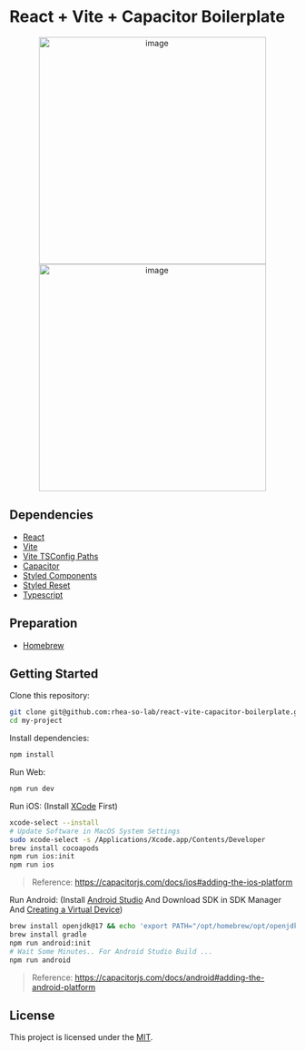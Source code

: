 # React + Vite + Capacitor Boilerplate

<p align="center">
  <img height="400" alt="image" src="https://github.com/rhea-so-lab/react-vite-capacitor-boilerplate/assets/25793226/776cbdce-8ea5-4ec0-b565-d1d4efd68b47">
  <img height="400" alt="image" src="https://github.com/rhea-so-lab/react-vite-capacitor-boilerplate/assets/25793226/d83721e7-7941-48bf-b68a-597c9c608305">
</p>
  
## Dependencies

- [React](https://github.com/facebook/react)
- [Vite](https://github.com/vitejs/vite)
- [Vite TSConfig Paths](https://github.com/aleclarson/vite-tsconfig-paths)
- [Capacitor](https://github.com/ionic-team/capacitor)
- [Styled Components](https://github.com/styled-components/styled-components)
- [Styled Reset](https://github.com/zacanger/styled-reset)
- [Typescript](https://github.com/microsoft/TypeScript)

## Preparation

- [Homebrew](https://brew.sh/)

## Getting Started

Clone this repository:

```sh
git clone git@github.com:rhea-so-lab/react-vite-capacitor-boilerplate.git my-project
cd my-project
```

Install dependencies:

```sh
npm install
```

Run Web:

```sh
npm run dev
```

Run iOS: (Install [XCode](https://developer.apple.com/kr/xcode/) First)

```sh
xcode-select --install
# Update Software in MacOS System Settings
sudo xcode-select -s /Applications/Xcode.app/Contents/Developer
brew install cocoapods
npm run ios:init
npm run ios
```

> Reference: https://capacitorjs.com/docs/ios#adding-the-ios-platform

Run Android: (Install [Android Studio](https://developer.android.com/studio) And Download SDK in SDK Manager And [Creating a Virtual Device](https://developer.android.com/studio/run/managing-avds))

```sh
brew install openjdk@17 && echo 'export PATH="/opt/homebrew/opt/openjdk@17/bin:$PATH"' >> ~/.zshrc
brew install gradle
npm run android:init
# Wait Some Minutes.. For Android Studio Build ...
npm run android
```

> Reference: https://capacitorjs.com/docs/android#adding-the-android-platform

## License

This project is licensed under the [MIT](./LICENSE).
